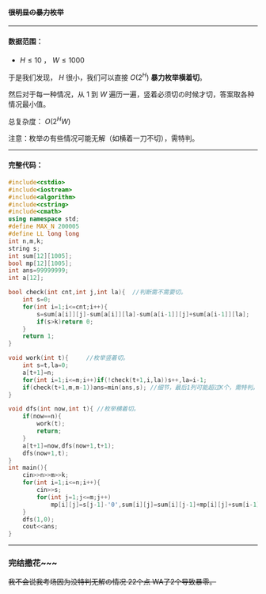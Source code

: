 #### ~~很明显の暴力枚举~~

------------
#### 数据范围：

- $H \le 10$ ， $W\le 1000$

于是我们发现， $H$ 很小，我们可以直接 $O(2^H)$ **暴力枚举横着切**。

然后对于每一种情况，从 $1$ 到 $W$ 遍历一遍，竖着必须切の时候才切，答案取各种情况最小值。

总复杂度： $O(2^H W)$ 

注意：枚举の有些情况可能无解（如横着一刀不切），需特判。


------------
#### 完整代码：

```cpp
#include<cstdio>
#include<iostream>
#include<algorithm>
#include<cstring>
#include<cmath>
using namespace std;
#define MAX_N 200005
#define LL long long
int n,m,k;
string s;
int sum[12][1005];
bool mp[12][1005];
int ans=99999999;
int a[12];

bool check(int cnt,int j,int la){  //判断需不需要切。
	int s=0;
	for(int i=1;i<=cnt;i++){
		s=sum[a[i]][j]-sum[a[i]][la]-sum[a[i-1]][j]+sum[a[i-1]][la];
		if(s>k)return 0;
	}
	return 1;
}

void work(int t){     //枚举竖着切。
	int s=t,la=0;
	a[t+1]=n;
	for(int i=1;i<=m;i++)if(!check(t+1,i,la))s++,la=i-1;
	if(check(t+1,m,m-1))ans=min(ans,s); //细节，最后1列可能超过K个，需特判。
}

void dfs(int now,int t){ //枚举横着切。
	if(now==n){
		work(t);
		return;
	}
	a[t+1]=now,dfs(now+1,t+1);
	dfs(now+1,t);
}
int main(){
	cin>>n>>m>>k;
	for(int i=1;i<=n;i++){
		cin>>s;
		for(int j=1;j<=m;j++)
			mp[i][j]=s[j-1]-'0',sum[i][j]=sum[i][j-1]+mp[i][j]+sum[i-1][j]-sum[i-1][j-1];
	}
	dfs(1,0);
	cout<<ans;
}

```

------------
### 完结撒花~~~

~~我不会说我考场因为没特判无解の情况 22个点 WA了2个导致暴零。~~
